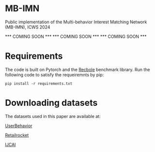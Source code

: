 # MB-IMN
Public implementation of the Multi-behavior Interest Matching Network (MB-IMN), ICWS 2024

*** COMING SOON *** *** COMING SOON *** *** COMING SOON ***

# Requirements
The code is built on Pytorch and the [Recbole](https://github.com/RUCAIBox/RecBole) benchmark library. Run the following code to satisfy the requeiremnts by pip:

    pip install -r requirements.txt

# Downloading datasets
The datasets used in this paper are available at:

[UserBehavior](https://tianchi.aliyun.com/dataset/649)

[Retailrocket](https://www.kaggle.com/datasets/retailrocket/ecommerce-dataset)

[IJCAI](https://tianchi.aliyun.com/dataset/42)



